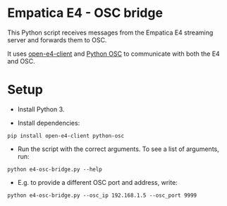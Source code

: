 # Empatica E4 - OSC bridge

This Python script receives messages from the Empatica E4 streaming server and forwards them to OSC.

It uses [open-e4-client](https://pypi.org/project/open-e4-client/) and [Python OSC](https://pypi.org/project/python-osc/) to communicate with both the E4 and OSC.

# Setup

- Install Python 3.

- Install dependencies:
```
pip install open-e4-client python-osc
```
- Run the script with the correct arguments. To see a list of arguments, run:

```
python e4-osc-bridge.py --help
```
- E.g. to provide a different OSC port and address, write:

```
python e4-osc-bridge.py --osc_ip 192.168.1.5 --osc_port 9999
```


